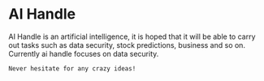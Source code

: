# AI Handle
AI Handle is an artificial intelligence, it is hoped that it will be able to carry out tasks such as data security, stock predictions, business and so on. Currently ai handle focuses on data security.

`Never hesitate for any crazy ideas!`
